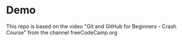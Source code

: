 # Demo

This repo is based on the video "Git and GitHub for Beginners - Crash Course" from the channel freeCodeCamp.org
